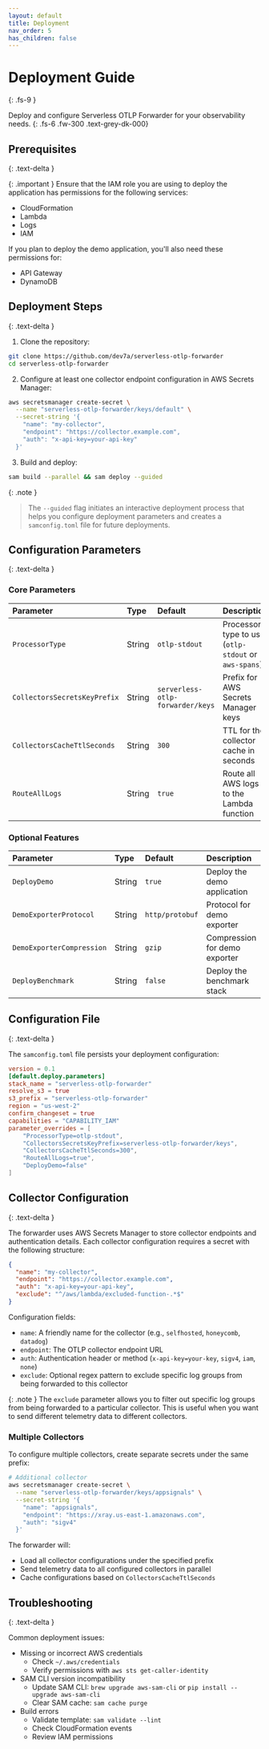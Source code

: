 ```yaml
---
layout: default
title: Deployment
nav_order: 5
has_children: false
---
```


# Deployment Guide
{: .fs-9 }

Deploy and configure Serverless OTLP Forwarder for your observability needs.
{: .fs-6 .fw-300 .text-grey-dk-000}

## Prerequisites
{: .text-delta }

{: .important }
Ensure that the IAM role you are using to deploy the application has permissions for the following services:
- CloudFormation
- Lambda
- Logs
- IAM

If you plan to deploy the demo application, you'll also need these permissions for:
- API Gateway
- DynamoDB

## Deployment Steps
{: .text-delta }

1. Clone the repository:
```bash
git clone https://github.com/dev7a/serverless-otlp-forwarder
cd serverless-otlp-forwarder
```

2. Configure at least one collector endpoint configuration in AWS Secrets Manager:
```bash
aws secretsmanager create-secret \
  --name "serverless-otlp-forwarder/keys/default" \
  --secret-string '{
    "name": "my-collector",
    "endpoint": "https://collector.example.com",
    "auth": "x-api-key=your-api-key"
  }'
```

3. Build and deploy:
```bash
sam build --parallel && sam deploy --guided
```

{: .note }
> The `--guided` flag initiates an interactive deployment process that helps you configure deployment parameters and creates a `samconfig.toml` file for future deployments.

## Configuration Parameters
{: .text-delta }

### Core Parameters

| Parameter | Type | Default | Description |
|:----------|:-----|:--------|:------------|
| `ProcessorType` | String | `otlp-stdout` | Processor type to use (`otlp-stdout` or `aws-spans`) |
| `CollectorsSecretsKeyPrefix` | String | `serverless-otlp-forwarder/keys` | Prefix for AWS Secrets Manager keys |
| `CollectorsCacheTtlSeconds` | String | `300` | TTL for the collector cache in seconds |
| `RouteAllLogs` | String | `true` | Route all AWS logs to the Lambda function |

### Optional Features

| Parameter | Type | Default | Description |
|:----------|:-----|:--------|:------------|
| `DeployDemo` | String | `true` | Deploy the demo application |
| `DemoExporterProtocol` | String | `http/protobuf` | Protocol for demo exporter |
| `DemoExporterCompression` | String | `gzip` | Compression for demo exporter |
| `DeployBenchmark` | String | `false` | Deploy the benchmark stack |

## Configuration File
{: .text-delta }

The `samconfig.toml` file persists your deployment configuration:

```toml
version = 0.1
[default.deploy.parameters]
stack_name = "serverless-otlp-forwarder"
resolve_s3 = true
s3_prefix = "serverless-otlp-forwarder"
region = "us-west-2"
confirm_changeset = true
capabilities = "CAPABILITY_IAM"
parameter_overrides = [
    "ProcessorType=otlp-stdout",
    "CollectorsSecretsKeyPrefix=serverless-otlp-forwarder/keys",
    "CollectorsCacheTtlSeconds=300",
    "RouteAllLogs=true",
    "DeployDemo=false"
]
```

## Collector Configuration
{: .text-delta }

The forwarder uses AWS Secrets Manager to store collector endpoints and authentication details. Each collector configuration requires a secret with the following structure:

```json
{
  "name": "my-collector",
  "endpoint": "https://collector.example.com",
  "auth": "x-api-key=your-api-key",
  "exclude": "^/aws/lambda/excluded-function-.*$"
}
```

Configuration fields:
- `name`: A friendly name for the collector (e.g., `selfhosted`, `honeycomb`, `datadog`)
- `endpoint`: The OTLP collector endpoint URL
- `auth`: Authentication header or method (`x-api-key=your-key`, `sigv4`, `iam`, `none`)
- `exclude`: Optional regex pattern to exclude specific log groups from being forwarded to this collector

{: .note }
The `exclude` parameter allows you to filter out specific log groups from being forwarded to a particular collector. This is useful when you want to send different telemetry data to different collectors.

### Multiple Collectors

To configure multiple collectors, create separate secrets under the same prefix:

```bash
# Additional collector
aws secretsmanager create-secret \
  --name "serverless-otlp-forwarder/keys/appsignals" \
  --secret-string '{
    "name": "appsignals",
    "endpoint": "https://xray.us-east-1.amazonaws.com",
    "auth": "sigv4"
  }'
```

The forwarder will:
- Load all collector configurations under the specified prefix
- Send telemetry data to all configured collectors in parallel
- Cache configurations based on `CollectorsCacheTtlSeconds`

## Troubleshooting
{: .text-delta }

Common deployment issues:
- Missing or incorrect AWS credentials
  - Check `~/.aws/credentials`
  - Verify permissions with `aws sts get-caller-identity`
- SAM CLI version incompatibility
  - Update SAM CLI: `brew upgrade aws-sam-cli` or `pip install --upgrade aws-sam-cli`
  - Clear SAM cache: `sam cache purge`
- Build errors
  - Validate template: `sam validate --lint`
  - Check CloudFormation events
  - Review IAM permissions
